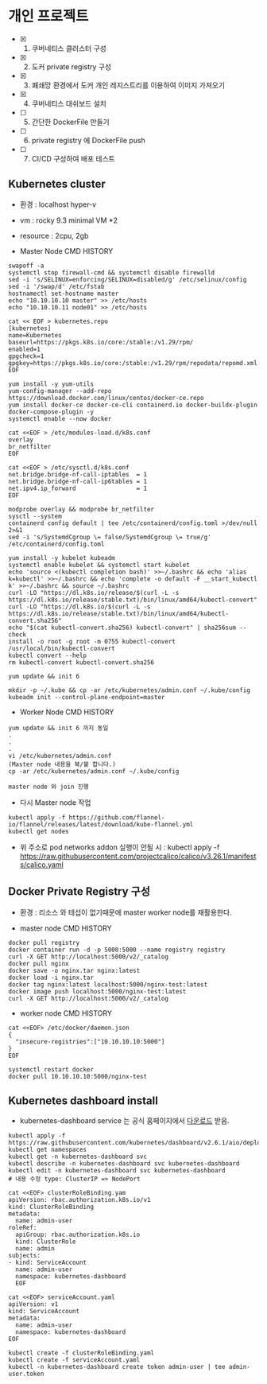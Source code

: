# 개인 프로젝트

- [x] 1. 쿠버네티스 클러스터 구성
- [x] 2. 도커 private registry 구성
- [x] 3. 폐쇄망 환경에서 도커 개인 레지스트리를 이용하여 이미지 가져오기
- [x] 4. 쿠버네티스 대쉬보드 설치
- [ ] 5. 간단한 DockerFile 만들기
- [ ] 6. private registry 에 DockerFile push
- [ ] 7. CI/CD 구성하여 배포 테스트

## Kubernetes cluster
* 환경 : localhost hyper-v
* vm : rocky 9.3 minimal VM *2
* resource : 2cpu, 2gb

* Master Node CMD HISTORY
```
swapoff -a
systemctl stop firewall-cmd && systemctl disable firewalld
sed -i 's/SELINUX=enforcing/SELINUX=disabled/g' /etc/selinux/config
sed -i '/swap/d' /etc/fstab
hostnamectl set-hostname master
echo "10.10.10.10 master" >> /etc/hosts
echo "10.10.10.11 node01" >> /etc/hosts

cat << EOF > kubernetes.repo
[kubernetes]
name=Kubernetes
baseurl=https://pkgs.k8s.io/core:/stable:/v1.29/rpm/
enabled=1
gpgcheck=1
gpgkey=https://pkgs.k8s.io/core:/stable:/v1.29/rpm/repodata/repomd.xml.key
EOF

yum install -y yum-utils
yum-config-manager --add-repo https://download.docker.com/linux/centos/docker-ce.repo
yum install docker-ce docker-ce-cli containerd.io docker-buildx-plugin docker-compose-plugin -y
systemctl enable --now docker

cat <<EOF > /etc/modules-load.d/k8s.conf
overlay
br_netfilter
EOF

cat <<EOF > /etc/sysctl.d/k8s.conf
net.bridge.bridge-nf-call-iptables  = 1
net.bridge.bridge-nf-call-ip6tables = 1
net.ipv4.ip_forward                 = 1
EOF

modprobe overlay && modprobe br_netfilter
sysctl --system
containerd config default | tee /etc/containerd/config.toml >/dev/null 2>&1
sed -i 's/SystemdCgroup \= false/SystemdCgroup \= true/g' /etc/containerd/config.toml

yum install -y kubelet kubeadm
systemctl enable kubelet && systemctl start kubelet
echo 'source <(kubectl completion bash)' >>~/.bashrc && echo 'alias k=kubectl' >>~/.bashrc && echo 'complete -o default -F __start_kubectl k' >>~/.bashrc && source ~/.bashrc
curl -LO "https://dl.k8s.io/release/$(curl -L -s https://dl.k8s.io/release/stable.txt)/bin/linux/amd64/kubectl-convert"
curl -LO "https://dl.k8s.io/$(curl -L -s https://dl.k8s.io/release/stable.txt)/bin/linux/amd64/kubectl-convert.sha256"
echo "$(cat kubectl-convert.sha256) kubectl-convert" | sha256sum --check
install -o root -g root -m 0755 kubectl-convert /usr/local/bin/kubectl-convert
kubectl convert --help
rm kubectl-convert kubectl-convert.sha256

yum update && init 6

mkdir -p ~/.kube && cp -ar /etc/kubernetes/admin.conf ~/.kube/config
kubeadm init --control-plane-endpoint=master
```

* Worker Node CMD HISTORY
```
yum update && init 6 까지 동일
.
.
.
vi /etc/kubernetes/admin.conf
(Master node 내용을 복/붙 합니다.)
cp -ar /etc/kubernetes/admin.conf ~/.kube/config

master node 와 join 진행
```

* 다시 Master node 작업
```
kubectl apply -f https://github.com/flannel-io/flannel/releases/latest/download/kube-flannel.yml
kubectl get nodes
```
* 위 주소로 pod networks addon 실행이 안될 시 : kubectl apply -f https://raw.githubusercontent.com/projectcalico/calico/v3.26.1/manifests/calico.yaml

## Docker Private Registry 구성
* 환경 : 리소스 와 테섭이 없기때문에 master worker node를 재활용한다.

* master node CMD HISTORY
```
docker pull registry
docker container run -d -p 5000:5000 --name registry registry
curl -X GET http://localhost:5000/v2/_catalog
docker pull nginx
docker save -o nginx.tar nginx:latest
docker load -i nginx.tar
docker tag nginx:latest localhost:5000/nginx-test:latest
docker image push localhost:5000/nginx-test:latest
curl -X GET http://localhost:5000/v2/_catalog
```

* worker node CMD HISTORY
```
cat <<EOF> /etc/docker/daemon.json
{
  "insecure-registries":["10.10.10.10:5000"]
}
EOF

systemctl restart docker
docker pull 10.10.10.10:5000/nginx-test
```

## Kubernetes dashboard install
* kubernetes-dashboard service 는 공식 홈페이지에서 [다운로드](https://kubernetes.io/ko/docs/tasks/access-application-cluster/web-ui-dashboard/) 받음.

```
kubectl apply -f https://raw.githubusercontent.com/kubernetes/dashboard/v2.6.1/aio/deploy/recommended.yaml
kubectl get namespaces
kubectl get -n kubernetes-dashboard svc
kubectl describe -n kubernetes-dashboard svc kubernetes-dashboard
kubectl edit -n kubernetes-dashboard svc kubernetes-dashboard
# 내용 수정 type: ClusterIP => NodePort

cat <<EOF> clusterRoleBinding.yam
apiVersion: rbac.authorization.k8s.io/v1
kind: ClusterRoleBinding
metadata:
  name: admin-user
roleRef:
  apiGroup: rbac.authorization.k8s.io
  kind: ClusterRole
  name: admin
subjects:
- kind: ServiceAccount
  name: admin-user
  namespace: kubernetes-dashboard
  EOF

cat <<EOF> serviceAccount.yaml
apiVersion: v1
kind: ServiceAccount
metadata:
  name: admin-user
  namespace: kubernetes-dashboard
EOF

kubectl create -f clusterRoleBinding.yaml
kubectl create -f serviceAccount.yaml
kubectl -n kubernetes-dashboard create token admin-user | tee admin-user.token
```